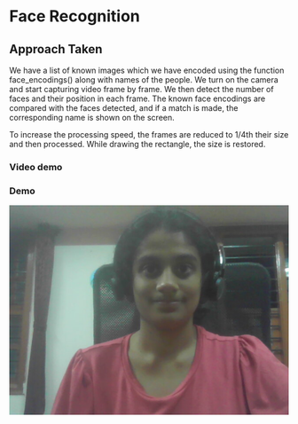 # Face Recognition

## Approach Taken

We have a list of known images which we have encoded using the function face_encodings() along with names of the people.
We turn on the camera and start capturing video frame by frame.
We then detect the number of faces and their position in each frame.
The known face encodings are compared with the faces detected, and if a match is made, the corresponding name is shown on the screen.

To increase the processing speed, the frames are reduced to 1/4th their size and then processed. While drawing the rectangle, the size is restored.

### Video demo


### Demo
<img src="images/person1.jpg">
